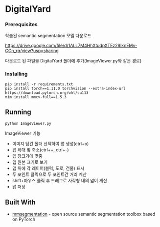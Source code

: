 # DigitalYard

### Prerequisites

학습된 semantic segmentation 모델 다운로드

https://drive.google.com/file/d/1ALL7M4HhXtudpXTEz28IknEMv-CCn_rq/view?usp=sharing

다운로드 된 파일을 DigitalYard 폴더에 추가(ImageViewer.py와 같은 경로)


### Installing

```
pip install -r requirements.txt
pip install torch==1.11.0 torchvision --extra-index-url https://download.pytorch.org/whl/cu113
mim install mmcv-full==1.5.3
```


## Running

```
python ImageViewer.py

```
ImageViewer 기능
- 이미지 담긴 폴더 선택하여 맵 생성(ctrl+o)
- 맵 확대 및 축소(ctrl++, ctrl+-)
- 맵 창크기에 맞춤
- 맵 원본 크기로 보기
- 맵 위에 각 레이어(블럭, 도로, 건물) 표시
- 두 포인트 클릭으로 두 포인트간 거리 계산
- shift+마우스 클릭 후 드래그로 사각형 내의 넓이 계산
- 맵 저장

## Built With

* [mmsegmentation](https://github.com/open-mmlab/mmsegmentation) - open source semantic segmentation toolbox based on PyTorch


